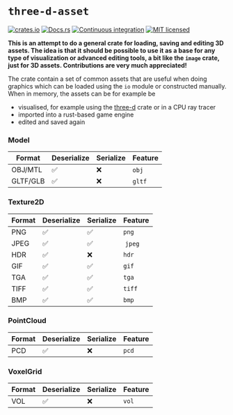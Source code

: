 # `three-d-asset`

[![crates.io](https://img.shields.io/crates/v/three-d-asset.svg)](https://crates.io/crates/three-d-asset)
[![Docs.rs](https://docs.rs/three-d-asset/badge.svg)](https://docs.rs/three-d-asset)
[![Continuous integration](https://github.com/asny/three-d-asset/actions/workflows/rust.yml/badge.svg)](https://github.com/asny/three-d-asset/actions/workflows/rust.yml)
[![MIT licensed](https://img.shields.io/badge/license-MIT-blue.svg)](https://github.com/asny/three-d-asset/blob/main/LICENSE)

**This is an attempt to do a general crate for loading, saving and editing 3D assets. The idea is that it should be possible to use it as a base for any type of visualization or advanced editing tools, a bit like the `image` crate, just for 3D assets. Contributions are very much appreciated!**

The crate contain a set of common assets that are useful when doing graphics which can be loaded using the `io` module or constructed manually.
When in memory, the assets can be for example be
- visualised, for example using the [three-d](https://github.com/asny/three-d) crate or in a CPU ray tracer
- imported into a rust-based game engine
- edited and saved again

### Model

| Format | Deserialize | Serialize | Feature | 
| ------------ | -------------| ------------- | ------------- |
| OBJ/MTL | :white_check_mark: |  :x: | `obj` |
| GLTF/GLB | :white_check_mark: |  :x: | `gltf` |

### Texture2D

| Format | Deserialize | Serialize | Feature | 
| ------------ | ------------- | ------------- | ------------- |
| PNG | :white_check_mark: |  :white_check_mark: | `png` |
| JPEG | :white_check_mark: |  :white_check_mark: | `jpeg` |
| HDR | :white_check_mark: |  :x: | `hdr` |
| GIF | :white_check_mark: |  :white_check_mark: | `gif` |
| TGA | :white_check_mark: |  :white_check_mark: | `tga` |
| TIFF | :white_check_mark: |  :white_check_mark: | `tiff` |
| BMP | :white_check_mark: |  :white_check_mark: | `bmp` |

### PointCloud

| Format | Deserialize | Serialize | Feature | 
| ------------ | ------------- | ------------- | ------------- |
| PCD | :white_check_mark: |  :x: | `pcd` |

### VoxelGrid

| Format | Deserialize | Serialize | Feature | 
| ------------ | ------------- | ------------- | ------------- |
| VOL | :white_check_mark: |  :x: | `vol` |